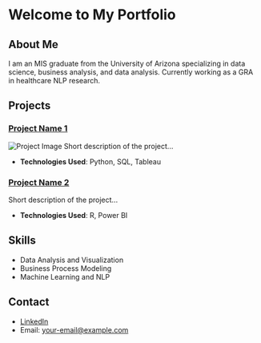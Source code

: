 # Welcome to My Portfolio

## About Me
I am an MIS graduate from the University of Arizona specializing in data science, business analysis, and data analysis. Currently working as a GRA in healthcare NLP research.

## Projects

### [Project Name 1](link-to-repo)
![Project Image](link-to-image)
Short description of the project...
- **Technologies Used**: Python, SQL, Tableau

### [Project Name 2](link-to-repo)
Short description of the project...
- **Technologies Used**: R, Power BI

## Skills
- Data Analysis and Visualization
- Business Process Modeling
- Machine Learning and NLP

## Contact
- [LinkedIn](your-linkedin-url)
- Email: your-email@example.com
